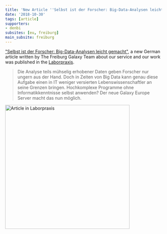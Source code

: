 ```yaml
---
title: 'New Article ''Selbst ist der Forscher: Big-Data-Analysen leicht gemacht'''
date: '2018-10-30'
tags: [article]
supporters:
- denbi
subsites: [eu, freiburg]
main_subsite: freiburg
---
```



["Selbst ist der Forscher: Big-Data-Analysen leicht gemacht"](https://www.laborpraxis.vogel.de/selbst-ist-der-forscher-big-data-analysen-leicht-gemacht-a-768506),
a new German article written by The Freiburg Galaxy Team about our service and our work was published in the [Laborpraxis](https://www.laborpraxis.vogel.de).

> Die Analyse teils mühselig erhobener Daten geben Forscher nur ungern aus der Hand. Doch in Zeiten von Big Data kann genau diese Aufgabe einen in IT weniger versierten Lebenswissenschaftler an seine Grenzen bringen. Hochkomplexe Programme ohne Informatikkenntnisse selbst anwenden? Der neue Galaxy Europe Server macht das nun möglich.

<img src="/assets/media/laborpraxis.png" height="400px" alt="Article in Laborpraxis" />

